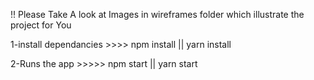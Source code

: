 !! Please Take A look at Images in wireframes folder which illustrate the project for You

1-install dependancies >>>> npm install || yarn install

2-Runs the app >>>>> npm start || yarn start
